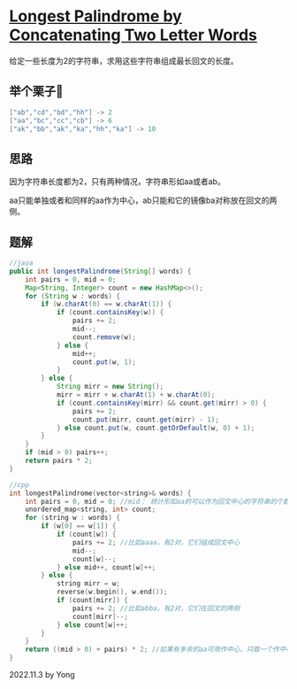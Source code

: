 # [Longest Palindrome by Concatenating Two Letter Words](https://leetcode.com/problems/longest-palindrome-by-concatenating-two-letter-words/)

给定一些长度为2的字符串，求用这些字符串组成最长回文的长度。

## 举个栗子🌰
```java
["ab","cd","bd","hh"] -> 2
["aa","bc","cc","cb"] -> 6
["ak","bb","ak","ka","hh","ka"] -> 10
```

## 思路

因为字符串长度都为2，只有两种情况，字符串形如aa或者ab。

aa只能单独或者和同样的aa作为中心，ab只能和它的镜像ba对称放在回文的两侧。

## 题解

```java
//java
public int longestPalindrome(String[] words) {
    int pairs = 0, mid = 0;
    Map<String, Integer> count = new HashMap<>();
    for (String w : words) {
        if (w.charAt(0) == w.charAt(1)) {
            if (count.containsKey(w)) {
                pairs += 2;
                mid--;
                count.remove(w);
            } else {
                mid++;
                count.put(w, 1);
            }
        } else {
            String mirr = new String();
            mirr = mirr + w.charAt(1) + w.charAt(0);
            if (count.containsKey(mirr) && count.get(mirr) > 0) {
                pairs += 2;
                count.put(mirr, count.get(mirr) - 1);
            } else count.put(w, count.getOrDefault(w, 0) + 1);
        }
    }
    if (mid > 0) pairs++;
    return pairs * 2;
}
```

```cpp
//cpp
int longestPalindrome(vector<string>& words) {
    int pairs = 0, mid = 0; //mid： 统计形如aa的可以作为回文中心的字符串的个数
    unordered_map<string, int> count;
    for (string w : words) {
        if (w[0] == w[1]) {
            if (count[w]) {
                pairs += 2; //比如aaaa，有2对，它们组成回文中心
                mid--;
                count[w]--;
            } else mid++, count[w]++;
        } else {
            string mirr = w;
            reverse(w.begin(), w.end());
            if (count[mirr]) {
                pairs += 2; //比如abba，有2对，它们在回文的两侧
                count[mirr]--;
            } else count[w]++;
        }
    }
    return ((mid > 0) + pairs) * 2; //如果有多余的aa可用作中心，只取一个作中心。最后乘以2取结果长度
}
```

2022.11.3 by Yong
